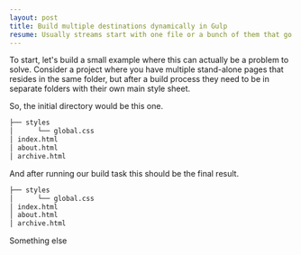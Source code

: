 ```yaml
---
layout: post
title: Build multiple destinations dynamically in Gulp
resume: Usually streams start with one file or a bunch of them that go through some transformations and end up in one destination, like getting together JavaScript modules or processing LESS files. What if the end of the stream needs multiple output paths? And even more complicated, what if those multiple destination can change as the project grows?
---
```


To start, let's build a small example where this can actually be a problem to solve. Consider a project where you have multiple stand-alone pages that resides in the same folder, but after a build process they need to be in separate folders with their own main style sheet.

So, the initial directory would be this one.

```bash
├── styles
│      └── global.css
│ index.html
│ about.html
│ archive.html
```

And after running our build task this should be the final result.

```bash
├── styles
│      └── global.css
│ index.html
│ about.html
│ archive.html
```
 Something else

